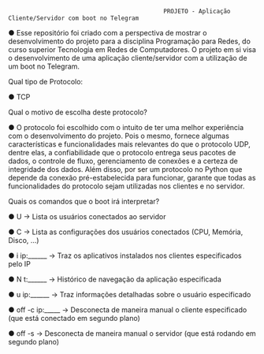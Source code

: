                                                 PROJETO - Aplicação Cliente/Servidor com boot no Telegram

● Esse repositório foi criado com a perspectiva de mostrar o desenvolvimento do projeto para a disciplina Programação para Redes, do curso superior Tecnologia em Redes de 
Computadores. O projeto em si visa o desenvolvimento de uma aplicação cliente/servidor com a utilização de um boot no Telegram.

Qual tipo de Protocolo:

● TCP

Qual o motivo de escolha deste protocolo?

● O protocolo foi escolhido com o intuito de ter uma melhor experiência com o
desenvolvimento do projeto. Pois o mesmo, fornece algumas características e
funcionalidades mais relevantes do que o protocolo UDP, dentre elas, a confiabilidade 
que o protocolo entrega seus pacotes de dados, o controle de fluxo, gerenciamento
de conexões e a certeza de integridade dos dados. Além disso, por ser um protocolo
no Python que depende da conexão pré-estabelecida para funcionar, garante que
todas as funcionalidades do protocolo sejam utilizadas nos clientes e no servidor.

Quais os comandos que o boot irá interpretar?

● U -> Lista os usuários conectados ao servidor

● C -> Lista as configurações dos usuários conectados (CPU, Memória, Disco, ...)

● i ip:______ -> Traz os aplicativos instalados nos clientes especificados pelo IP

● N t:______ -> Histórico de navegação da aplicação especificada

● u ip:______ -> Traz informações detalhadas sobre o usuário especificado

● off -c ip:_____ -> Desconecta de maneira manual o cliente especificado (que está conectado em segundo plano)

● off -s -> Desconecta de maneira manual o servidor (que está rodando em segundo plano)
